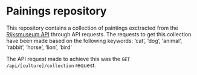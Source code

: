 # Painings repository

This repository contains a collection of paintings exctracted from the [Rijksmuseum API](https://data.rijksmuseum.nl/object-metadata/api/) through API requests. The requests to get this collection have been made based on the following keywords:
‘cat’, ‘dog’, ‘animal’, ‘rabbit’, ‘horse’, ‘lion’, ‘bird’

The API request made to achieve this was the `GET /api/[culture]/collection` request.

